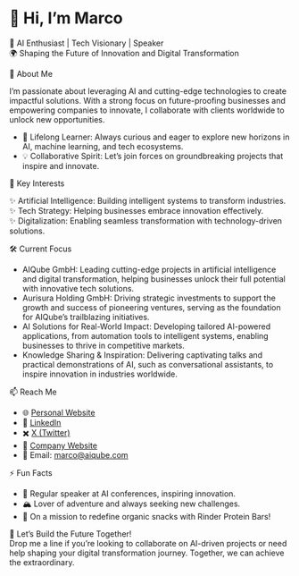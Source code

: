 # 👋 Hi, I’m Marco   

🚀 AI Enthusiast | Tech Visionary | Speaker  
🌍 Shaping the Future of Innovation and Digital Transformation  

👀 About Me  

I’m passionate about leveraging AI and cutting-edge technologies to create impactful solutions. With a strong focus on future-proofing businesses and empowering companies to innovate, I collaborate with clients worldwide to unlock new opportunities.

- 🌱 Lifelong Learner: Always curious and eager to explore new horizons in AI, machine learning, and tech ecosystems.  
- 💡 Collaborative Spirit: Let’s join forces on groundbreaking projects that inspire and innovate.  

🌟 Key Interests  

✨ Artificial Intelligence: Building intelligent systems to transform industries.  
✨ Tech Strategy: Helping businesses embrace innovation effectively.  
✨ Digitalization: Enabling seamless transformation with technology-driven solutions.  

 🛠️ Current Focus  

- AIQube GmbH: Leading cutting-edge projects in artificial intelligence and digital transformation, helping businesses unlock their full potential with innovative tech solutions.  
- Aurisura Holding GmbH: Driving strategic investments to support the growth and success of pioneering ventures, serving as the foundation for AIQube’s trailblazing initiatives.  
- AI Solutions for Real-World Impact: Developing tailored AI-powered applications, from automation tools to intelligent systems, enabling businesses to thrive in competitive markets.  
- Knowledge Sharing & Inspiration: Delivering captivating talks and practical demonstrations of AI, such as conversational assistants, to inspire innovation in industries worldwide.  


 📫 Reach Me  

- 🌐 [Personal Website](https://falger.ai)  
- 💼 [LinkedIn](https://www.linkedin.com/in/falger/)  
- ✖️ [X (Twitter)](https://x.com/Mafa0025)  
- 🏢 [Company Website](https://aiqube.com)  
- 📧 Email: marco@aiqube.com  

 ⚡ Fun Facts  

- 🎤 Regular speaker at AI conferences, inspiring innovation.  
- 🏔️ Lover of adventure and always seeking new challenges.  
- 🥩 On a mission to redefine organic snacks with Rinder Protein Bars!  


🌟 Let’s Build the Future Together!  
Drop me a line if you’re looking to collaborate on AI-driven projects or need help shaping your digital transformation journey. Together, we can achieve the extraordinary.  

